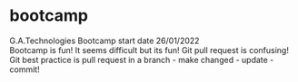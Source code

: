 # bootcamp
G.A.Technologies Bootcamp start date 26/01/2022<br>
Bootcamp is fun!
It seems difficult but its fun!
Git pull request is confusing!
Git best practice is pull request in a branch - make changed - update - commit!
